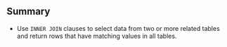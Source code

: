 ## Summary

- Use `INNER JOIN` clauses to select data from two or more related tables and return rows that have matching values in all tables.